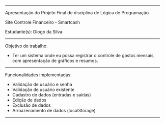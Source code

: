 <hr>
Apresentação do Projeto Final de disciplina de Lógica de Programação

Site Controle Financeiro - Smartcash

Estudante(s): Diogo da Silva

<hr>

Objetivo do trabalho:
- Ter um sistema onde eu possa registrar o controle de gastos mensais, com apresentação de gráficos e resumos.

<hr>

Funcionalidades implementadas:<br>
- Validação de usuário e senha<br>
- Validação de usuário existente<br>
- Cadastro de dados (entradas e saídas)<br>
- Edição de dados<br>
- Exclusão de dados<br>
- Armazenamento de dados (localStorage)

<hr>
